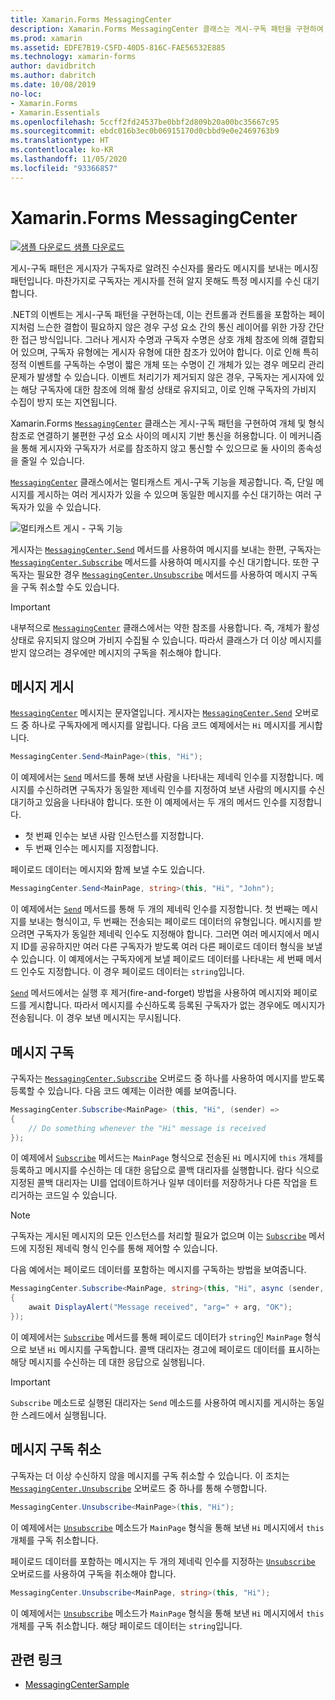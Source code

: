 ```yaml
---
title: Xamarin.Forms MessagingCenter
description: Xamarin.Forms MessagingCenter 클래스는 게시-구독 패턴을 구현하여 개체 및 형식 참조로 연결하기 불편한 구성 요소 사이의 메시지 기반 통신을 허용합니다.
ms.prod: xamarin
ms.assetid: EDFE7B19-C5FD-40D5-816C-FAE56532E885
ms.technology: xamarin-forms
author: davidbritch
ms.author: dabritch
ms.date: 10/08/2019
no-loc:
- Xamarin.Forms
- Xamarin.Essentials
ms.openlocfilehash: 5ccff2fd24537be0bbf2d809b20a00bc35667c95
ms.sourcegitcommit: ebdc016b3ec0b06915170d0cbbd9e0e2469763b9
ms.translationtype: HT
ms.contentlocale: ko-KR
ms.lasthandoff: 11/05/2020
ms.locfileid: "93366857"
---
```

# <a name="no-locxamarinforms-messagingcenter"></a>Xamarin.Forms MessagingCenter

[![샘플 다운로드](~/media/shared/download.png) 샘플 다운로드](/samples/xamarin/xamarin-forms-samples/usingmessagingcenter)

게시-구독 패턴은 게시자가 구독자로 알려진 수신자를 몰라도 메시지를 보내는 메시징 패턴입니다. 마찬가지로 구독자는 게시자를 전혀 알지 못해도 특정 메시지를 수신 대기합니다.

.NET의 이벤트는 게시-구독 패턴을 구현하는데, 이는 컨트롤과 컨트롤을 포함하는 페이지처럼 느슨한 결합이 필요하지 않은 경우 구성 요소 간의 통신 레이어를 위한 가장 간단한 접근 방식입니다. 그러나 게시자 수명과 구독자 수명은 상호 개체 참조에 의해 결합되어 있으며, 구독자 유형에는 게시자 유형에 대한 참조가 있어야 합니다. 이로 인해 특히 정적 이벤트를 구독하는 수명이 짧은 개체 또는 수명이 긴 개체가 있는 경우 메모리 관리 문제가 발생할 수 있습니다. 이벤트 처리기가 제거되지 않은 경우, 구독자는 게시자에 있는 해당 구독자에 대한 참조에 의해 활성 상태로 유지되고, 이로 인해 구독자의 가비지 수집이 방지 또는 지연됩니다.

Xamarin.Forms [`MessagingCenter`](xref:Xamarin.Forms.MessagingCenter) 클래스는 게시-구독 패턴을 구현하여 개체 및 형식 참조로 연결하기 불편한 구성 요소 사이의 메시지 기반 통신을 허용합니다. 이 메커니즘을 통해 게시자와 구독자가 서로를 참조하지 않고 통신할 수 있으므로 둘 사이의 종속성을 줄일 수 있습니다.

[`MessagingCenter`](xref:Xamarin.Forms.MessagingCenter) 클래스에서는 멀티캐스트 게시-구독 기능을 제공합니다. 즉, 단일 메시지를 게시하는 여러 게시자가 있을 수 있으며 동일한 메시지를 수신 대기하는 여러 구독자가 있을 수 있습니다.

![멀티캐스트 게시 - 구독 기능](messaging-center-images/messaging-center.png)

게시자는 [`MessagingCenter.Send`](xref:Xamarin.Forms.MessagingCenter.Send*) 메서드를 사용하여 메시지를 보내는 한편, 구독자는 [`MessagingCenter.Subscribe`](xref:Xamarin.Forms.MessagingCenter.Subscribe*) 메서드를 사용하여 메시지를 수신 대기합니다. 또한 구독자는 필요한 경우 [`MessagingCenter.Unsubscribe`](xref:Xamarin.Forms.MessagingCenter.Unsubscribe*) 메서드를 사용하여 메시지 구독을 구독 취소할 수도 있습니다.

> [!IMPORTANT]
> 내부적으로 [`MessagingCenter`](xref:Xamarin.Forms.MessagingCenter) 클래스에서는 약한 참조를 사용합니다. 즉, 개체가 활성 상태로 유지되지 않으며 가비지 수집될 수 있습니다. 따라서 클래스가 더 이상 메시지를 받지 않으려는 경우에만 메시지의 구독을 취소해야 합니다.

## <a name="publish-a-message"></a>메시지 게시

[`MessagingCenter`](xref:Xamarin.Forms.MessagingCenter) 메시지는 문자열입니다. 게시자는 [`MessagingCenter.Send`](xref:Xamarin.Forms.MessagingCenter.Send*) 오버로드 중 하나로 구독자에게 메시지를 알립니다. 다음 코드 예제에서는 `Hi` 메시지를 게시합니다.

```csharp
MessagingCenter.Send<MainPage>(this, "Hi");
```

이 예제에서는 [`Send`](xref:Xamarin.Forms.MessagingCenter.Send*) 메서드를 통해 보낸 사람을 나타내는 제네릭 인수를 지정합니다. 메시지를 수신하려면 구독자가 동일한 제네릭 인수를 지정하여 보낸 사람의 메시지를 수신 대기하고 있음을 나타내야 합니다. 또한 이 예제에서는 두 개의 메서드 인수를 지정합니다.

- 첫 번째 인수는 보낸 사람 인스턴스를 지정합니다.
- 두 번째 인수는 메시지를 지정합니다.

페이로드 데이터는 메시지와 함께 보낼 수도 있습니다.

```csharp
MessagingCenter.Send<MainPage, string>(this, "Hi", "John");
```

이 예제에서는 [`Send`](xref:Xamarin.Forms.MessagingCenter.Send*) 메서드를 통해 두 개의 제네릭 인수를 지정합니다. 첫 번째는 메시지를 보내는 형식이고, 두 번째는 전송되는 페이로드 데이터의 유형입니다. 메시지를 받으려면 구독자가 동일한 제네릭 인수도 지정해야 합니다. 그러면 여러 메시지에서 메시지 ID를 공유하지만 여러 다른 구독자가 받도록 여러 다른 페이로드 데이터 형식을 보낼 수 있습니다. 이 예제에서는 구독자에게 보낼 페이로드 데이터를 나타내는 세 번째 메서드 인수도 지정합니다. 이 경우 페이로드 데이터는 `string`입니다.

[`Send`](xref:Xamarin.Forms.MessagingCenter.Send*) 메서드에서는 실행 후 제거(fire-and-forget) 방법을 사용하여 메시지와 페이로드를 게시합니다. 따라서 메시지를 수신하도록 등록된 구독자가 없는 경우에도 메시지가 전송됩니다. 이 경우 보낸 메시지는 무시됩니다.

## <a name="subscribe-to-a-message"></a>메시지 구독

구독자는 [`MessagingCenter.Subscribe`](xref:Xamarin.Forms.MessagingCenter.Subscribe*) 오버로드 중 하나를 사용하여 메시지를 받도록 등록할 수 있습니다. 다음 코드 예제는 이러한 예를 보여줍니다.

```csharp
MessagingCenter.Subscribe<MainPage> (this, "Hi", (sender) =>
{
    // Do something whenever the "Hi" message is received
});
```

이 예제에서 [`Subscribe`](xref:Xamarin.Forms.MessagingCenter.Subscribe*) 메서드는 `MainPage` 형식으로 전송된 `Hi` 메시지에 `this` 개체를 등록하고 메시지를 수신하는 데 대한 응답으로 콜백 대리자를 실행합니다. 람다 식으로 지정된 콜백 대리자는 UI를 업데이트하거나 일부 데이터를 저장하거나 다른 작업을 트리거하는 코드일 수 있습니다.

> [!NOTE]
> 구독자는 게시된 메시지의 모든 인스턴스를 처리할 필요가 없으며 이는 [`Subscribe`](xref:Xamarin.Forms.MessagingCenter.Subscribe*) 메서드에 지정된 제네릭 형식 인수를 통해 제어할 수 있습니다.

다음 예에서는 페이로드 데이터를 포함하는 메시지를 구독하는 방법을 보여줍니다.

```csharp
MessagingCenter.Subscribe<MainPage, string>(this, "Hi", async (sender, arg) =>
{
    await DisplayAlert("Message received", "arg=" + arg, "OK");
});
```

이 예제에서는 [`Subscribe`](xref:Xamarin.Forms.MessagingCenter.Subscribe*) 메서드를 통해 페이로드 데이터가 `string`인 `MainPage` 형식으로 보낸 `Hi` 메시지를 구독합니다. 콜백 대리자는 경고에 페이로드 데이터를 표시하는 해당 메시지를 수신하는 데 대한 응답으로 실행됩니다.

> [!IMPORTANT]
> `Subscribe` 메소드로 실행된 대리자는 `Send` 메소드를 사용하여 메시지를 게시하는 동일한 스레드에서 실행됩니다.

## <a name="unsubscribe-from-a-message"></a>메시지 구독 취소

구독자는 더 이상 수신하지 않을 메시지를 구독 취소할 수 있습니다. 이 조치는 [`MessagingCenter.Unsubscribe`](xref:Xamarin.Forms.MessagingCenter.Unsubscribe*) 오버로드 중 하나를 통해 수행합니다.

```csharp
MessagingCenter.Unsubscribe<MainPage>(this, "Hi");
```

이 예제에서는 [`Unsubscribe`](xref:Xamarin.Forms.MessagingCenter.Unsubscribe*) 메소드가 `MainPage` 형식을 통해 보낸 `Hi` 메시지에서 `this` 개체를 구독 취소합니다.

페이로드 데이터를 포함하는 메시지는 두 개의 제네릭 인수를 지정하는 [`Unsubscribe`](xref:Xamarin.Forms.MessagingCenter.Unsubscribe*) 오버로드를 사용하여 구독을 취소해야 합니다.

```csharp
MessagingCenter.Unsubscribe<MainPage, string>(this, "Hi");
```

이 예제에서는 [`Unsubscribe`](xref:Xamarin.Forms.MessagingCenter.Unsubscribe*) 메소드가 `MainPage` 형식을 통해 보낸 `Hi` 메시지에서 `this` 개체를 구독 취소합니다. 해당 페이로드 데이터는 `string`입니다.

## <a name="related-links"></a>관련 링크

- [MessagingCenterSample](/samples/xamarin/xamarin-forms-samples/usingmessagingcenter)